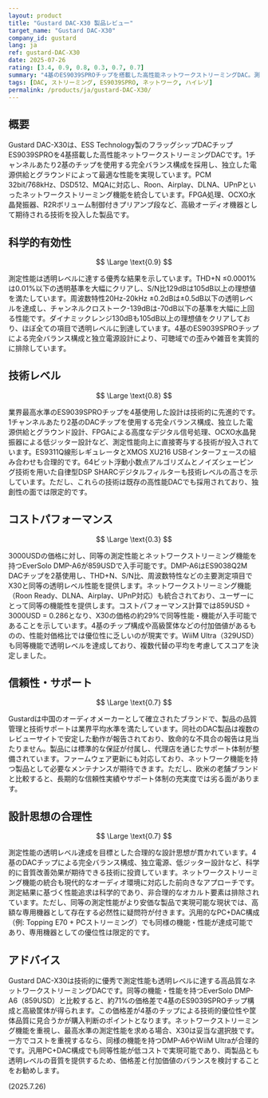 ```yaml
---
layout: product
title: "Gustard DAC-X30 製品レビュー"
target_name: "Gustard DAC-X30"
company_id: gustard
lang: ja
ref: gustard-DAC-X30
date: 2025-07-26
rating: [3.4, 0.9, 0.8, 0.3, 0.7, 0.7]
summary: "4基のES9039SPROチップを搭載した高性能ネットワークストリーミングDAC。測定性能は透明レベルに達し、EverSolo DMP-A6（859USD）との比較でコストパフォーマンスは低い評価。"
tags: [DAC, ストリーミング, ES9039SPRO, ネットワーク, ハイレゾ]
permalink: /products/ja/gustard-DAC-X30/
---
```


## 概要

Gustard DAC-X30は、ESS Technology製のフラッグシップDACチップES9039SPROを4基搭載した高性能ネットワークストリーミングDACです。1チャンネルあたり2基のチップを使用する完全バランス構成を採用し、独立した電源供給とグラウンドによって最適な性能を実現しています。PCM 32bit/768kHz、DSD512、MQAに対応し、Roon、Airplay、DLNA、UPnPといったネットワークストリーミング機能を統合しています。FPGA処理、OCXO水晶発振器、R2Rボリューム制御付きプリアンプ段など、高級オーディオ機器として期待される技術を投入した製品です。

## 科学的有効性

$$ \Large \text{0.9} $$

測定性能は透明レベルに達する優秀な結果を示しています。THD+N ≤0.0001%は0.01%以下の透明基準を大幅にクリアし、S/N比129dBは105dB以上の理想値を満たしています。周波数特性20Hz-20kHz ±0.2dBは±0.5dB以下の透明レベルを達成し、チャンネルクロストーク-139dBは-70dB以下の基準を大幅に上回る性能です。ダイナミックレンジ130dBも105dB以上の理想値をクリアしており、ほぼ全ての項目で透明レベルに到達しています。4基のES9039SPROチップによる完全バランス構成と独立電源設計により、可聴域での歪みや雑音を実質的に排除しています。

## 技術レベル

$$ \Large \text{0.8} $$

業界最高水準のES9039SPROチップを4基使用した設計は技術的に先進的です。1チャンネルあたり2基のDACチップを使用する完全バランス構成、独立した電源供給とグラウンド設計、FPGAによる高度なデジタル信号処理、OCXO水晶発振器による低ジッター設計など、測定性能向上に直接寄与する技術が投入されています。ES9311Q線形レギュレータとXMOS XU216 USBインターフェースの組み合わせも合理的です。64ビット浮動小数点アルゴリズムとノイズシェーピング技術を用いた自律型DSP SHARCデジタルフィルターも技術レベルの高さを示しています。ただし、これらの技術は既存の高性能DACでも採用されており、独創性の面では限定的です。

## コストパフォーマンス

$$ \Large \text{0.3} $$

3000USDの価格に対し、同等の測定性能とネットワークストリーミング機能を持つEverSolo DMP-A6が859USDで入手可能です。DMP-A6はES9038Q2M DACチップを2基使用し、THD+N、S/N比、周波数特性などの主要測定項目でX30と同等の透明レベル性能を提供します。ネットワークストリーミング機能（Roon Ready、DLNA、Airplay、UPnP対応）も統合されており、ユーザーにとって同等の機能性を提供します。コストパフォーマンス計算では859USD ÷ 3000USD = 0.286となり、X30の価格の約29%で同等性能・機能が入手可能であることを示しています。4基のチップ構成や高級筐体などの付加価値があるものの、性能対価格比では優位性に乏しいのが現実です。WiiM Ultra（329USD）も同等機能で透明レベルを達成しており、複数代替の平均を考慮してスコアを決定しました。

## 信頼性・サポート

$$ \Large \text{0.7} $$

Gustardは中国のオーディオメーカーとして確立されたブランドで、製品の品質管理と技術サポートは業界平均水準を満たしています。同社のDAC製品は複数のレビューサイトで安定した動作が報告されており、致命的な不具合の報告は見当たりません。製品には標準的な保証が付属し、代理店を通じたサポート体制が整備されています。ファームウェア更新にも対応しており、ネットワーク機能を持つ製品として必要なメンテナンスが期待できます。ただし、欧米の老舗ブランドと比較すると、長期的な信頼性実績やサポート体制の充実度では劣る面があります。

## 設計思想の合理性

$$ \Large \text{0.7} $$

測定性能の透明レベル達成を目標とした合理的な設計思想が貫かれています。4基のDACチップによる完全バランス構成、独立電源、低ジッター設計など、科学的に音質改善効果が期待できる技術に投資しています。ネットワークストリーミング機能の統合も現代的なオーディオ環境に対応した前向きなアプローチです。測定結果に基づく性能追求は科学的であり、非合理的なオカルト要素は排除されています。ただし、同等の測定性能がより安価な製品で実現可能な現状では、高額な専用機器として存在する必然性に疑問符が付きます。汎用的なPC+DAC構成（例: Topping E70 + PCストリーミング）でも同様の機能・性能が達成可能であり、専用機器としての優位性は限定的です。

## アドバイス

Gustard DAC-X30は技術的に優秀で測定性能も透明レベルに達する高品質なネットワークストリーミングDACです。同等の機能・性能を持つEverSolo DMP-A6（859USD）と比較すると、約71%の価格差で4基のES9039SPROチップ構成と高級筐体が得られます。この価格差が4基のチップによる技術的優位性や筐体品質に見合うかが購入判断のポイントとなります。ネットワークストリーミング機能を重視し、最高水準の測定性能を求める場合、X30は妥当な選択肢です。一方でコストを重視するなら、同様の機能を持つDMP-A6やWiiM Ultraが合理的です。汎用PC+DAC構成でも同等性能が低コストで実現可能であり、両製品とも透明レベルの音質を提供するため、価格差と付加価値のバランスを検討することをお勧めします。

(2025.7.26)
